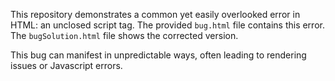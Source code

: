 This repository demonstrates a common yet easily overlooked error in HTML: an unclosed script tag.  The provided `bug.html` file contains this error.  The `bugSolution.html` file shows the corrected version.

This bug can manifest in unpredictable ways, often leading to rendering issues or Javascript errors.